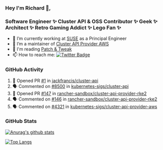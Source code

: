 ### Hey I'm Richard 👋, 

<h3 align="left">Software Engineer ✨ Cluster API & OSS Contributor ✨ Geek ✨ Architect ✨ Retro Gaming Addict ✨ Lego Fan ✨</h3>

- 🔭 I’m currently working at [SUSE](https://www.suse.com/) as a Principal Engineer
- 👯 I’m a maintainer of [Cluster API Provider AWS](https://github.com/kubernetes-sigs/cluster-api-provider-aws)
- 💬 I'm reading [Patch & Tweak](https://bjooks.com/products/patch-tweak-exploring-modular-synthesis)
- 📫 How to reach me: [![Twitter Badge](https://img.shields.io/badge/-@fruit_case-00acee?style=flat&logo=Twitter&logoColor=white)](https://twitter.com/intent/follow?screen_name=fruit_case "Follow on Twitter")

### GitHub Activity 

<!--START_SECTION:activity-->
1. 💪 Opened PR [#1](https://github.com/jackfrancis/cluster-api/pull/1) in [jackfrancis/cluster-api](https://github.com/jackfrancis/cluster-api)
2. 🗣 Commented on [#8500](https://github.com/kubernetes-sigs/cluster-api/issues/8500) in [kubernetes-sigs/cluster-api](https://github.com/kubernetes-sigs/cluster-api)
3. 💪 Opened PR [#147](https://github.com/rancher-sandbox/cluster-api-provider-rke2/pull/147) in [rancher-sandbox/cluster-api-provider-rke2](https://github.com/rancher-sandbox/cluster-api-provider-rke2)
4. 🗣 Commented on [#146](https://github.com/rancher-sandbox/cluster-api-provider-rke2/issues/146) in [rancher-sandbox/cluster-api-provider-rke2](https://github.com/rancher-sandbox/cluster-api-provider-rke2)
5. 🗣 Commented on [#4321](https://github.com/kubernetes-sigs/cluster-api-provider-aws/issues/4321) in [kubernetes-sigs/cluster-api-provider-aws](https://github.com/kubernetes-sigs/cluster-api-provider-aws)
<!--END_SECTION:activity-->

### GitHub Stats

[![Anurag's github stats](https://github-readme-stats.vercel.app/api?username=richardcase&count_private=true&show_icons=true)](https://github.com/anuraghazra/github-readme-stats)

[![Top Langs](https://github-readme-stats.vercel.app/api/top-langs/?username=richardcase&hide=html&layout=compact)](https://github.com/anuraghazra/github-readme-stats)
